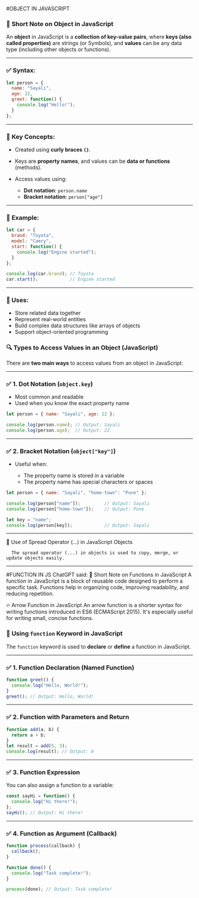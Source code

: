 #OBJECT IN JAVASCRIPT
### 📘 **Short Note on Object in JavaScript**

An **object** in JavaScript is a **collection of key-value pairs**, where **keys (also called properties)** are strings (or Symbols), and **values** can be any data type (including other objects or functions).

---

### ✅ **Syntax:**

```javascript
let person = {
  name: "Sayali",
  age: 22,
  greet: function() {
    console.log("Hello!");
  }
};
```

---

### 🔑 **Key Concepts:**

* Created using **curly braces `{}`**.
* Keys are **property names**, and values can be **data or functions** (methods).
* Access values using:

  * **Dot notation**: `person.name`
  * **Bracket notation**: `person["age"]`

---

### 📌 **Example:**

```javascript
let car = {
  brand: "Toyota",
  model: "Camry",
  start: function() {
    console.log("Engine started");
  }
};

console.log(car.brand); // Toyota
car.start();            // Engine started
```

---

### 🧠 Uses:

* Store related data together
* Represent real-world entities
* Build complex data structures like arrays of objects
* Support object-oriented programming

### 🔍 **Types to Access Values in an Object (JavaScript)**

There are **two main ways** to access values from an object in JavaScript:

---

### ✅ 1. **Dot Notation (`object.key`)**

* Most common and readable
* Used when you know the exact property name

```javascript
let person = { name: "Sayali", age: 22 };

console.log(person.name); // Output: Sayali
console.log(person.age);  // Output: 22
```

---

### ✅ 2. **Bracket Notation (`object["key"]`)**

* Useful when:

  * The property name is stored in a variable
  * The property name has special characters or spaces

```javascript
let person = { name: "Sayali", "home-town": "Pune" };

console.log(person["name"]);         // Output: Sayali
console.log(person["home-town"]);    // Output: Pune

let key = "name";
console.log(person[key]);            // Output: Sayali
```

---
 🔄 Use of Spread Operator (...) in JavaScript Objects
      
      The spread operator (...) in objects is used to copy, merge, or update objects easily. 


****************************************************************************************
#FUNCTION IN JS
ChatGPT said:
📘 Short Note on Functions in JavaScript
A function in JavaScript is a block of reusable code designed to perform a specific task. Functions help in organizing code, improving readability, and reducing repetition.

🔥 Arrow Function in JavaScript
An arrow function is a shorter syntax for writing functions introduced in ES6 (ECMAScript 2015). It's especially useful for writing small, concise functions.

### 🔧 **Using `function` Keyword in JavaScript**

The `function` keyword is used to **declare** or **define** a function in JavaScript.

---

### ✅ **1. Function Declaration (Named Function)**

```javascript
function greet() {
  console.log("Hello, World!");
}
greet(); // Output: Hello, World!
```

---

### ✅ **2. Function with Parameters and Return**

```javascript
function add(a, b) {
  return a + b;
}
let result = add(5, 3);
console.log(result); // Output: 8
```

---

### ✅ **3. Function Expression**

You can also assign a function to a variable:

```javascript
const sayHi = function() {
  console.log("Hi there!");
};
sayHi(); // Output: Hi there!
```

---

### ✅ **4. Function as Argument (Callback)**

```javascript
function process(callback) {
  callback();
}

function done() {
  console.log("Task complete!");
}

process(done); // Output: Task complete!
```

